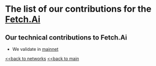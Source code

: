 # The list of our contributions for the [Fetch.Ai](https://fetch.ai/)

## Our technical contributions to Fetch.Ai

- We validate in [mainnet](https://www.mintscan.io/fetchai/validators/fetchvaloper1u9zcl5rvwv653msdqcevl7s3z43ckz5rcc4lta)


[<<back to networks](https://github.com/nq4-net/entrance/tree/main/networks)
[<<back to main](https://github.com/nq4-net/entrance)